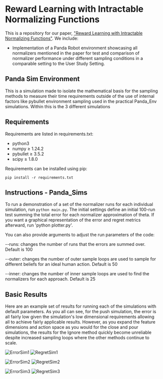 # Reward Learning with Intractable Normalizing Functions
This is a repository for our paper, ["Reward Learning with Intractable Normalizing Functions"](https://collab.me.vt.edu/pdfs/josh_ral23.pdf). We include:
- Implementation of a Panda Robot environment showcasing all normalizers mentioned in the paper for test and comparison of normalizer performance under different sampling conditions 
  in a comparable setting to the User Study Setting.
  
## Panda Sim Environment
This is a simulation made to isolate the mathematical basis for the sampling methods to measure their time requirements outside of the use of internal factors like pybullet environment sampling used in the practical Panda_Env simulations. Within this is the 3 different simulations

## Requirements
Requirements are listed in requirements.txt:
- python3
- numpy $\ge$ 1.24.2
- pybullet $\ge$ 3.5.2
- scipy $\ge$ 1.8.0

Requirements can be installed using pip:

    pip install -r requirements.txt

## Instructions - Panda_Sims
To run a demonstration of a set of the normalizer runs for each individual simulation, run `python main.py`. The initial settings define an initial 100-run test summing the total error for each normalizer approximation of theta. If you want a graphical representation of the error and regret metrics afterward, run 'python plotter.py'.

You can also provide arguments to adjust the run parameters of the code:

--runs: changes the number of runs that the errors are summed over. Default is 100

--outer: changes the number of outer sample loops are used to sample for different beliefs for an ideal human action. Default is 50

--inner: changes the number of inner sample loops are used to find the normalizers for each approach. Default is 25

## Basic Results
Here are an example set of results for running each of the simulations with default parameters. As you all can see, for the push simulation, the error is all fairly low given the simulation's low dimensional requirements allowing all to achieve fairly applicable results. However, as you expand the feature dimensions and action space as you would for the close and pour simulations, the results for the Ignore method quickly become unreliable despite increased sampling loops where the other methods continue to scale. 

![ErrorSim1](https://github.com/VT-Collab/Reward-Learning-with-Intractable-Normalizers/assets/112197239/3dfa46e8-0e6a-4b90-ac14-39adbd1d4bf4)
![RegretSim1](https://github.com/VT-Collab/Reward-Learning-with-Intractable-Normalizers/assets/112197239/70e14886-dd9a-4f74-a0d3-779beb47415b)

![ErrorSim2](https://github.com/VT-Collab/Reward-Learning-with-Intractable-Normalizers/assets/112197239/00249676-bdaf-4c6f-a209-840a11f1c5d7)
![RegretSim2](https://github.com/VT-Collab/Reward-Learning-with-Intractable-Normalizers/assets/112197239/e1314f0b-719a-4ea9-aa23-8d3caaa3a835)

![ErrorSim3](https://github.com/VT-Collab/Reward-Learning-with-Intractable-Normalizers/assets/112197239/7344be44-7c0c-4fdc-8619-123c97cfd8e6)
![RegretSim3](https://github.com/VT-Collab/Reward-Learning-with-Intractable-Normalizers/assets/112197239/d151e1b0-458c-454a-90b3-2f738d894473)

